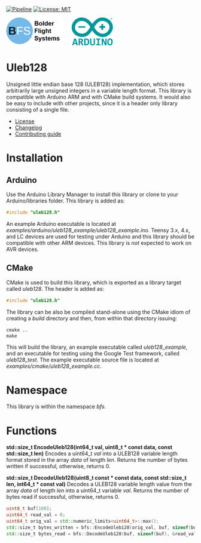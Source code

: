[![Pipeline](https://gitlab.com/bolderflight/software/uleb128/badges/main/pipeline.svg)](https://gitlab.com/bolderflight/software/uleb128/) [![License: MIT](https://img.shields.io/badge/License-MIT-yellow.svg)](https://opensource.org/licenses/MIT)

![Bolder Flight Systems Logo](img/logo-words_75.png) &nbsp; &nbsp; ![Arduino Logo](img/arduino_logo_75.png)

# Uleb128
Unsigned little endian base 128 (ULEB128) implementation, which stores arbitrarily large unsigned integers in a variable length format. This library is compatible with Arduino ARM and with CMake build systems. It would also be easy to include with other projects, since it is a header only library consisting of a single file.
   * [License](LICENSE.md)
   * [Changelog](CHANGELOG.md)
   * [Contributing guide](CONTRIBUTING.md)

# Installation

## Arduino
Use the Arduino Library Manager to install this library or clone to your Arduino/libraries folder. This library is added as:

```C++
#include "uleb128.h"
```

An example Arduino executable is located at *examples/arduino/uleb128_example/uleb128_example.ino*. Teensy 3.x, 4.x, and LC devices are used for testing under Arduino and this library should be compatible with other ARM devices. This library is *not* expected to work on AVR devices.

## CMake
CMake is used to build this library, which is exported as a library target called *uleb128*. The header is added as:

```C++
#include "uleb128.h"
```

The library can be also be compiled stand-alone using the CMake idiom of creating a *build* directory and then, from within that directory issuing:

```
cmake ..
make
```

This will build the library, an example executable called *uleb128_example*, and an executable for testing using the Google Test framework, called *uleb128_test*. The example executable source file is located at *examples/cmake/uleb128_example.cc*.

# Namespace
This library is within the namespace *bfs*.

# Functions

**std::size_t EncodeUleb128(int64_t val, uint8_t &ast; const data, const std::size_t len)** Encodes a uint64_t *val* into a ULEB128 variable length format stored in the array *data* of length *len*. Returns the number of bytes written if successful, otherwise, returns 0.

**std::size_t DecodeUleb128(uint8_t const &ast; const data, const std::size_t len, int64_t &ast; const val)** Decodes a ULEB128 variable length value from the array *data* of length *len* into a uint64_t variable *val*. Returns the number of bytes read if successful, otherwise, returns 0.

```C++
uint8_t buf[100];
uint64_t read_val = 0;
uint64_t orig_val = std::numeric_limits<uint64_t>::max();
std::size_t bytes_written = bfs::EncodeUleb128(orig_val, buf, sizeof(buf));
std::size_t bytes_read = bfs::DecodeUleb128(buf, sizeof(buf), &read_val);
```

